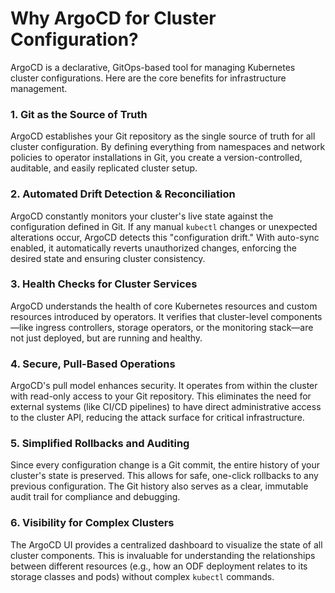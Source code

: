 # Why ArgoCD for Cluster Configuration?

ArgoCD is a declarative, GitOps-based tool for managing Kubernetes cluster configurations. Here are the core benefits for infrastructure management.

### 1. Git as the Source of Truth
ArgoCD establishes your Git repository as the single source of truth for all cluster configuration. By defining everything from namespaces and network policies to operator installations in Git, you create a version-controlled, auditable, and easily replicated cluster setup.

### 2. Automated Drift Detection & Reconciliation
ArgoCD constantly monitors your cluster's live state against the configuration defined in Git. If any manual `kubectl` changes or unexpected alterations occur, ArgoCD detects this "configuration drift." With auto-sync enabled, it automatically reverts unauthorized changes, enforcing the desired state and ensuring cluster consistency.

### 3. Health Checks for Cluster Services
ArgoCD understands the health of core Kubernetes resources and custom resources introduced by operators. It verifies that cluster-level components—like ingress controllers, storage operators, or the monitoring stack—are not just deployed, but are running and healthy.

### 4. Secure, Pull-Based Operations
ArgoCD's pull model enhances security. It operates from within the cluster with read-only access to your Git repository. This eliminates the need for external systems (like CI/CD pipelines) to have direct administrative access to the cluster API, reducing the attack surface for critical infrastructure.

### 5. Simplified Rollbacks and Auditing
Since every configuration change is a Git commit, the entire history of your cluster's state is preserved. This allows for safe, one-click rollbacks to any previous configuration. The Git history also serves as a clear, immutable audit trail for compliance and debugging.

### 6. Visibility for Complex Clusters
The ArgoCD UI provides a centralized dashboard to visualize the state of all cluster components. This is invaluable for understanding the relationships between different resources (e.g., how an ODF deployment relates to its storage classes and pods) without complex `kubectl` commands.